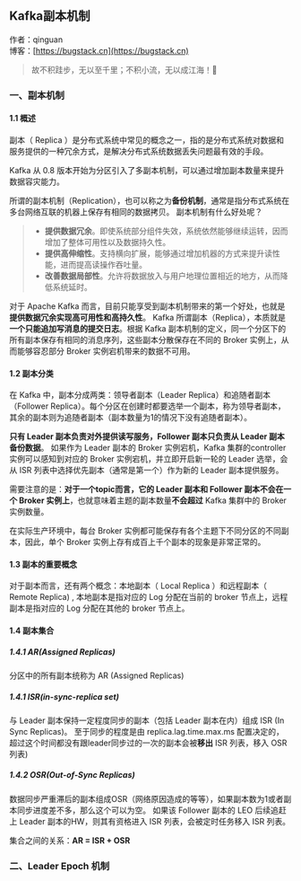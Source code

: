 ## Kafka副本机制

作者：qinguan
<br/>博客：[https://bugstack.cn](https://bugstack.cn)

> 故不积跬步，无以至千里；不积小流，无以成江海！🌻

### 一、副本机制

#### 1.1 概述

副本（ Replica ）是分布式系统中常见的概念之一，指的是分布式系统对数据和服务提供的一种冗余方式，是解决分布式系统数据丢失问题最有效的手段。

Kafka 从 0.8 版本开始为分区引入了多副本机制，可以通过增加副本数量来提升数据容灾能力。

所谓的副本机制（Replication），也可以称之为**备份机制**，通常是指分布式系统在多台网络互联的机器上保存有相同的数据拷贝。
副本机制有什么好处呢？
>- **提供数据冗余**。即使系统部分组件失效，系统依然能够继续运转，因而增加了整体可用性以及数据持久性。
>- **提供高伸缩性**。支持横向扩展，能够通过增加机器的方式来提升读性能，进而提高读操作吞吐量。
>- **改善数据局部性**。允许将数据放入与用户地理位置相近的地方，从而降低系统延时。


对于 Apache Kafka 而言，目前只能享受到副本机制带来的第一个好处，也就是**提供数据冗余实现高可用性和高持久性**。
Kafka 所谓副本（Replica），本质就是**一个只能追加写消息的提交日志**。根据 Kafka 副本机制的定义，同一个分区下的所有副本保存有相同的消息序列，这些副本分散保存在不同的 Broker 实例上，从而能够容忍部分 Broker 实例宕机带来的数据不可用。

#### 1.2 副本分类

在 Kafka 中，副本分成两类：领导者副本（Leader Replica）和追随者副本（Follower Replica）。每个分区在创建时都要选举一个副本，称为领导者副本，其余的副本则为追随者副本（副本数量为1的情况下没有追随者副本）。

**只有 Leader 副本负责对外提供读写服务，Follower 副本只负责从 Leader 副本备份数据**。
如果作为 Leader 副本的 Broker 实例宕机，Kafka 集群的controller实例可以感知到对应的 Broker 实例宕机，并立即开启新一轮的 Leader 选举，会从 ISR 列表中选择优先副本（通常是第一个）作为新的 Leader 副本提供服务。

需要注意的是：**对于一个topic而言，它的 Leader 副本和 Follower 副本不会在一个 Broker 实例上**，也就意味着主题的副本数量**不会超过** Kafka 集群中的 Broker 实例数量。

在实际生产环境中，每台 Broker 实例都可能保存有各个主题下不同分区的不同副本，因此，单个 Broker 实例上存有成百上千个副本的现象是非常正常的。

#### 1.3 副本的重要概念
对于副本而言，还有两个概念：本地副本（ Local Replica ）和远程副本（ Remote Replica) , 本地副本是指对应的 Log 分配在当前的 broker 节点上，远程副本是指对应的 Log 分配在其他的 broker 节点上。


#### 1.4 副本集合

##### 1.4.1 AR(Assigned Replicas)
分区中的所有副本统称为 AR (Assigned Replicas)
##### 1.4.1 ISR(in-sync-replica set)
与 Leader 副本保持一定程度同步的副本（包括 Leader 副本在内）组成 ISR (In Sync Replicas)。
至于同步的程度是由 replica.lag.time.max.ms 配置决定的，超过这个时间都没有跟leader同步过的一次的副本会被**移出** ISR 列表，移入 OSR 列表)

##### 1.4.2 OSR(Out-of-Sync Replicas)
数据同步严重滞后的副本组成OSR（网络原因造成的等等），如果副本数为1或者副本同步进度差不多，那么这个可以为空。
如果该 Follower 副本的 LEO 后续追赶上 Leader 副本的HW，则其有资格进入 ISR 列表，会被定时任务移入 ISR 列表。

集合之间的关系：**AR = ISR + OSR**

### 二、Leader Epoch 机制























